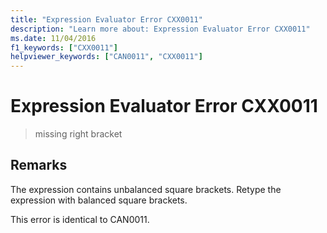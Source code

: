 ```yaml
---
title: "Expression Evaluator Error CXX0011"
description: "Learn more about: Expression Evaluator Error CXX0011"
ms.date: 11/04/2016
f1_keywords: ["CXX0011"]
helpviewer_keywords: ["CAN0011", "CXX0011"]
---
```

# Expression Evaluator Error CXX0011

> missing right bracket

## Remarks

The expression contains unbalanced square brackets. Retype the expression with balanced square brackets.

This error is identical to CAN0011.
